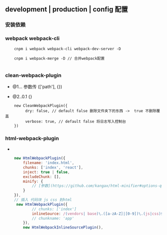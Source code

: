 ## development | production | config 配置
### 安装依赖
### webpack webpack-cli
```
    cnpm i webpack webpack-cli webpack-dev-server -D

    cnpm i webpack-merge -D // 合并webpack配置
    
```
### clean-webpack-plugin
- @1... 参数传 (['path'], {})

- @2..0.1 {}
```
    new CleanWebpackPlugin({
         dry: false, // default false 删除文件夹下的东西 ->  true 不删除覆盖
         verbose: true, // default false 将日志写入控制台
    })

```
### html-webpack-plugin
- 
```js
    new HtmlWebpackPlugin({
        filename: 'index.html',
        chunks: ['index', 'react'],
        inject: true | false,
        excludeChunk: [],
        minify: {
            // [参数](https://github.com/kangax/html-minifier#options-quick-reference)
        }
    }),
    // 插入 代码块 js css 到html
     new HtmlWebpackPlugin({
            // chunks: ['index']
            inlineSource: /(vendors| base)\.([a-zA-Z]|[0-9])\.(js|css)$/,
            // chunkname: 'app'
        }),
        new HtmlWebpackInlineSourcePlugin(),

```
